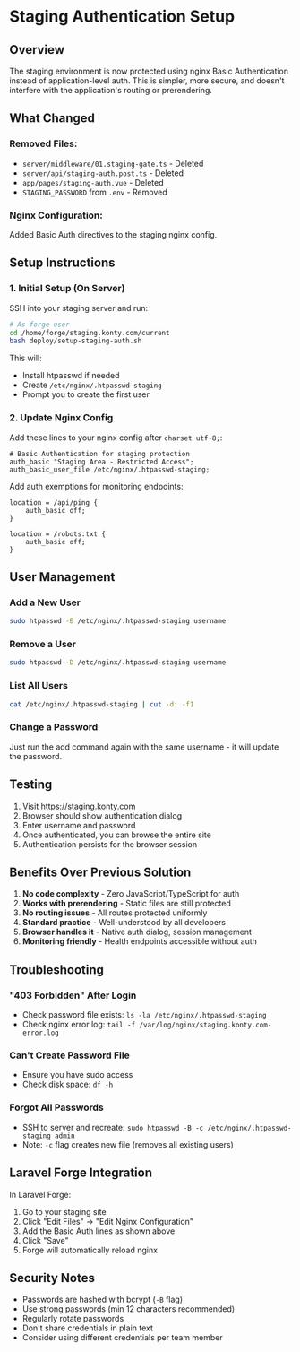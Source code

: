 # Staging Authentication Setup

## Overview
The staging environment is now protected using nginx Basic Authentication instead of application-level auth. This is simpler, more secure, and doesn't interfere with the application's routing or prerendering.

## What Changed

### Removed Files:
- `server/middleware/01.staging-gate.ts` - Deleted
- `server/api/staging-auth.post.ts` - Deleted
- `app/pages/staging-auth.vue` - Deleted
- `STAGING_PASSWORD` from `.env` - Removed

### Nginx Configuration:
Added Basic Auth directives to the staging nginx config.

## Setup Instructions

### 1. Initial Setup (On Server)

SSH into your staging server and run:

```bash
# As forge user
cd /home/forge/staging.konty.com/current
bash deploy/setup-staging-auth.sh
```

This will:
- Install htpasswd if needed
- Create `/etc/nginx/.htpasswd-staging`
- Prompt you to create the first user

### 2. Update Nginx Config

Add these lines to your nginx config after `charset utf-8;`:

```nginx
# Basic Authentication for staging protection
auth_basic "Staging Area - Restricted Access";
auth_basic_user_file /etc/nginx/.htpasswd-staging;
```

Add auth exemptions for monitoring endpoints:

```nginx
location = /api/ping {
    auth_basic off;
}

location = /robots.txt {
    auth_basic off;
}
```

## User Management

### Add a New User
```bash
sudo htpasswd -B /etc/nginx/.htpasswd-staging username
```

### Remove a User
```bash
sudo htpasswd -D /etc/nginx/.htpasswd-staging username
```

### List All Users
```bash
cat /etc/nginx/.htpasswd-staging | cut -d: -f1
```

### Change a Password
Just run the add command again with the same username - it will update the password.

## Testing

1. Visit https://staging.konty.com
2. Browser should show authentication dialog
3. Enter username and password
4. Once authenticated, you can browse the entire site
5. Authentication persists for the browser session

## Benefits Over Previous Solution

1. **No code complexity** - Zero JavaScript/TypeScript for auth
2. **Works with prerendering** - Static files are still protected
3. **No routing issues** - All routes protected uniformly
4. **Standard practice** - Well-understood by all developers
5. **Browser handles it** - Native auth dialog, session management
6. **Monitoring friendly** - Health endpoints accessible without auth

## Troubleshooting

### "403 Forbidden" After Login
- Check password file exists: `ls -la /etc/nginx/.htpasswd-staging`
- Check nginx error log: `tail -f /var/log/nginx/staging.konty.com-error.log`

### Can't Create Password File
- Ensure you have sudo access
- Check disk space: `df -h`

### Forgot All Passwords
- SSH to server and recreate: `sudo htpasswd -B -c /etc/nginx/.htpasswd-staging admin`
- Note: `-c` flag creates new file (removes all existing users)

## Laravel Forge Integration

In Laravel Forge:
1. Go to your staging site
2. Click "Edit Files" → "Edit Nginx Configuration"
3. Add the Basic Auth lines as shown above
4. Click "Save"
5. Forge will automatically reload nginx

## Security Notes

- Passwords are hashed with bcrypt (`-B` flag)
- Use strong passwords (min 12 characters recommended)
- Regularly rotate passwords
- Don't share credentials in plain text
- Consider using different credentials per team member
